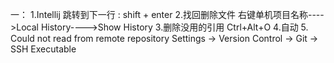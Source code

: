一：
    1.Intellij 跳转到下一行 : shift + enter
    2.找回删除文件 右键单机项目名称---->Local History---->Show History
    3.删除没用的引用  Ctrl+Alt+O
    4.自动
    5. Could not read from remote repository
        Settings -> Version Control -> Git -> SSH Executable
